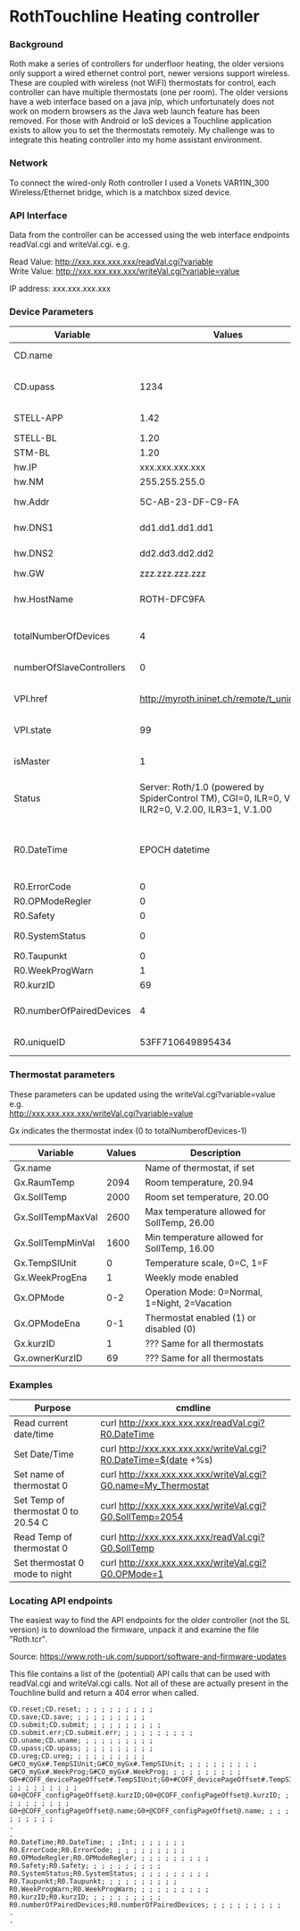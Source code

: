 # RothTouchline Heating controller


### Background
Roth make a series of controllers for underfloor heating, the older versions only support a wired ethernet control port, newer versions support wireless. These are coupled with wireless (not WiFI) thermostats for control, each controller can have multiple thermostats (one per room).  The older versions have a web interface based on a java jnlp, which unfortunately does not work on modern browsers as the Java web launch feature has been removed. For those with Android or IoS devices a Touchline application exists to allow you to set the thermostats remotely. My challenge was to integrate this heating controller into my home assistant environment.

### Network
To connect the wired-only Roth controller I used a Vonets VAR11N_300 Wireless/Ethernet bridge, which is a matchbox sized device.


### API Interface
Data from the controller can be accessed using the web interface endpoints readVal.cgi and writeVal.cgi. e.g.  

Read  Value: http://xxx.xxx.xxx.xxx/readVal.cgi?variable  
Write Value: http://xxx.xxx.xxx.xxx/writeVal.cgi?variable=value  
  
IP address: xxx.xxx.xxx.xxx  
  
### Device Parameters  
  
| Variable                 | Values            | Description |  
| ---                      | ---               | --- | 
| CD.name                  |                   | Device name (only certain FW versions) |  
| CD.upass                 | 1234              | User interface password (default 1234) |  
| STELL-APP                | 1.42              | Internal Version number (RO) |  
| STELL-BL                 | 1.20              | Module version |  
| STM-BL                   | 1.20              | MOdule version |  
| hw.IP                    | xxx.xxx.xxx.xxx   | IP Address of Device |  
| hw.NM                    | 255.255.255.0     | Netmask of IP |  
| hw.Addr                  | 5C-AB-23-DF-C9-FA | MAC address of Interface |  
| hw.DNS1                  | dd1.dd1.dd1.dd1   | IP address of DNS entry #1 |  
| hw.DNS2                  | dd2.dd3.dd2.dd2   | IP address of DNS entry #2 |  
| hw.GW                    | zzz.zzz.zzz.zzz   | Default route |  
| hw.HostName              | ROTH-DFC9FA       | Hostname (default ROTH-last_6_digits_of_MAC) |  
| totalNumberOfDevices     | 4                 | Number of thermostats attached, 4 indicates thermostats 0-3 |  
| numberOfSlaveControllers | 0                 | Number of slave controllers attach |  
| VPI.href                 | http://myroth.ininet.ch/remote/t_uniqueID/ | URL of remote access point, see uniqueID below |  
| VPI.state                | 99                | Remote access point status |  
| isMaster                 | 1                 | Is this a master or slave (push master button for this to work) |  
| Status                   | Server: Roth/1.0 (powered by SpiderControl TM), CGI=0, ILR=0, V.1.0, ILR2=0, V.2.00, ILR3=1, V.1.00 | Status of webserver components |  
|                          |                   |  
| R0.DateTime              | EPOCH datetime    | Date/time since 1970 e.g. 1703956882 or " Sat Dec 30 15:33:54 CET 2023", can be updated |  
| R0.ErrorCode             | 0                 | Current error |  
| R0.OPModeRegler          | 0                 | ??? |  
| R0.Safety                | 0                 | ??? |  
| R0.SystemStatus          | 0                 | System status, 0=off, 1=running |  
| R0.Taupunkt              | 0                 | ??? |  
| R0.WeekProgWarn          | 1                 | ??? |  
| R0.kurzID                | 69                | same as Gx.kurzID
| R0.numberOfPairedDevices | 4                | Number of paired devices, same as 'totalNumberOfDevices' |  
| R0.uniqueID              | 53FF710649895434 | Unique identifier, used to construct VPI.href | 


### Thermostat parameters  
These parameters can be updated using the writeVal.cgi?variable=value  
e.g.  
      http://xxx.xxx.xxx.xxx/writeVal.cgi?variable=value  

Gx indicates the thermostat index (0 to totalNumberofDevices-1)  

| Variable               | Values            | Description |  
| ---                    | ---               | --- | 
| Gx.name                | <Whatever>        | Name of thermostat, if set |  
| Gx.RaumTemp            | 2094              | Room temperature, 20.94 |  
| Gx.SollTemp            | 2000              | Room set temperature, 20.00 |  
| Gx.SollTempMaxVal      | 2600              | Max temperature allowed for SollTemp, 26.00 |  
| Gx.SollTempMinVal      | 1600              | Min temperature allowed for SollTemp, 16.00 |  
| Gx.TempSIUnit          | 0                 | Temperature scale, 0=C, 1=F |  
| Gx.WeekProgEna         | 1                 | Weekly mode enabled |  
| Gx.OPMode              | 0-2               | Operation Mode: 0=Normal, 1=Night, 2=Vacation |  
| Gx.OPModeEna           | 0-1               | Thermostat enabled (1) or disabled (0) |  
| Gx.kurzID              | 1                 | ??? Same for all thermostats |  
| Gx.ownerKurzID         | 69                | ??? Same for all thermostats |  

### Examples

| Purpose | cmdline |  
| ---     | --- |  
| Read current date/time | curl http://xxx.xxx.xxx.xxx/readVal.cgi?R0.DateTime |  
| Set Date/Time | curl http://xxx.xxx.xxx.xxx/writeVal.cgi?R0.DateTime=$(date +%s) |  
| Set name of thermostat 0 | curl http://xxx.xxx.xxx.xxx/writeVal.cgi?G0.name=My_Thermostat |  
| Set Temp of thermostat 0 to 20.54 C | curl http://xxx.xxx.xxx.xxx/writeVal.cgi?G0.SollTemp=2054 |  
| Read Temp of thermostat 0 | curl http://xxx.xxx.xxx.xxx/readVal.cgi?G0.SollTemp |  
| Set thermostat 0 mode to night | curl http://xxx.xxx.xxx.xxx/writeVal.cgi?G0.OPMode=1 |  

### Locating API endpoints
The easiest way to find the API endpoints for the older controller (not the SL version) is to download the firmware, unpack it and examine the file "Roth.tcr".  

Source: https://www.roth-uk.com/support/software-and-firmware-updates  

This file contains a list of the (potential) API calls that can be used with readVal.cgi and writeVal.cgi calls. Not all of these are actually present in the Touchline build and return a 404 error when called.  

```
CD.reset;CD.reset; ; ; ; ; ; ; ; ; ;
CD.save;CD.save; ; ; ; ; ; ; ; ; ;
CD.submit;CD.submit; ; ; ; ; ; ; ; ; ;
CD.submit.err;CD.submit.err; ; ; ; ; ; ; ; ; ;
CD.uname;CD.uname; ; ; ; ; ; ; ; ; ;
CD.upass;CD.upass; ; ; ; ; ; ; ; ; ;
CD.ureg;CD.ureg; ; ; ; ; ; ; ; ; ;
G#CO_myGx#.TempSIUnit;G#CO_myGx#.TempSIUnit; ; ; ; ; ; ; ; ; ;
G#CO_myGx#.WeekProg;G#CO_myGx#.WeekProg; ; ; ; ; ; ; ; ; ;
G0+#COFF_devicePageOffset#.TempSIUnit;G0+#COFF_devicePageOffset#.TempSIUnit; ; ; ; ; ; ; ; ; ;
G0+@COFF_configPageOffset@.kurzID;G0+@COFF_configPageOffset@.kurzID; ; ; ; ; ; ; ; ; ;
G0+@COFF_configPageOffset@.name;G0+@COFF_configPageOffset@.name; ; ; ; ; ; ; ; ; ;
.
.
R0.DateTime;R0.DateTime; ; ;Int; ; ; ; ; ; ;
R0.ErrorCode;R0.ErrorCode; ; ; ; ; ; ; ; ; ;
R0.OPModeRegler;R0.OPModeRegler; ; ; ; ; ; ; ; ; ;
R0.Safety;R0.Safety; ; ; ; ; ; ; ; ; ;
R0.SystemStatus;R0.SystemStatus; ; ; ; ; ; ; ; ; ;
R0.Taupunkt;R0.Taupunkt; ; ; ; ; ; ; ; ; ;
R0.WeekProgWarn;R0.WeekProgWarn; ; ; ; ; ; ; ; ; ;
R0.kurzID;R0.kurzID; ; ; ; ; ; ; ; ; ;
R0.numberOfPairedDevices;R0.numberOfPairedDevices; ; ; ; ; ; ; ; ; ;
.
.

```


